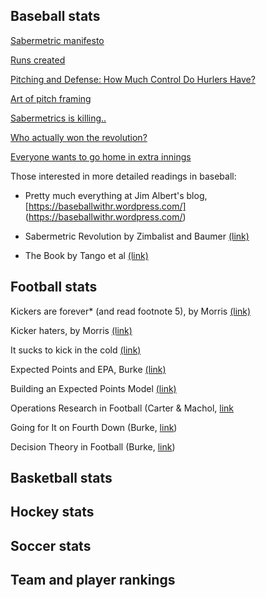 ## Baseball stats

[Sabermetric manifesto](http://www.seanlahman.com/baseball-archive/sabermetrics/sabermetric-manifesto/)

[Runs created](https://en.wikipedia.org/wiki/Runs_created)

[Pitching and Defense: How Much Control Do Hurlers Have?](https://www.baseballprospectus.com/news/article/878/pitching-and-defense-how-much-control-do-hurlers-have/)

[Art of pitch framing](http://grantland.com/features/studying-art-pitch-framing-catchers-such-francisco-cervelli-chris-stewart-jose-molina-others/)

[Sabermetrics is killing..](https://fivethirtyeight.com/features/sabermetrics-is-killing-bad-dugout-decisions/)

[Who actually won the revolution?](https://slate.com/culture/2016/09/fire-joe-morgan-and-the-moneyball-revolution.html)

[Everyone wants to go home in extra innings](https://fivethirtyeight.com/features/everyone-wants-to-go-home-during-extra-innings-maybe-even-the-umps/)

Those interested in more detailed readings in baseball:

- Pretty much everything at Jim Albert's blog, [https://baseballwithr.wordpress.com/]
(https://baseballwithr.wordpress.com/)

- Sabermetric Revolution by Zimbalist and Baumer [(link)](https://www.amazon.com/Sabermetric-Revolution-Assessing-Analytics-Baseball/dp/0812245725)

- The Book by Tango et al [(link)](https://www.amazon.com/Book-Playing-Percentages-Baseball/dp/1494260174)
## Football stats

Kickers are forever* (and read footnote 5), by Morris [(link)](https://fivethirtyeight.com/features/kickers-are-forever/)

Kicker haters, by Morris [(link)](https://fivethirtyeight.com/features/the-haters-are-losing-the-war-on-nfl-kickers/)

It sucks to kick in the cold [(link)](https://statsbylopez.com/2016/01/08/it-sucks-to-kick-in-the-cold/)

Expected Points and EPA, Burke [(link)](https://statsbylopez.files.wordpress.com/2016/01/expected-points-and-epa-advanced-football-analytics.pdf)

Building an Expected Points Model [(link)](http://thespread.us/expected-points.html)

Operations Research in Football (Carter & Machol, [link](https://pubsonline.informs.org/doi/pdf/10.1287/opre.19.2.541)

Going for It on Fourth Down (Burke, [link](https://statsbylopez.files.wordpress.com/2016/01/advanced-football-analytics-formerly-advanced-nfl-stats_-going-for-it-on-fourth-down.pdf))

Decision Theory in Football (Burke, [link](https://statsbylopez.files.wordpress.com/2016/01/advanced-football-analytics-formerly-advanced-nfl-stats_-decision-theory-in-football.pdf))

## Basketball stats

## Hockey stats

## Soccer stats

## Team and player rankings
